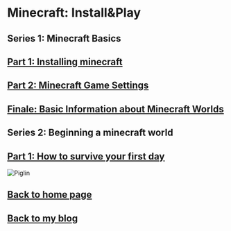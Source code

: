 # Minecraft: Install&Play
## **Series 1: Minecraft Basics**
## [Part 1: Installing minecraft](https://henrypersonalweb.github.io/blog/minecraft/installing-minecraft/)
## [Part 2: Minecraft Game Settings](https://henrypersonalweb.github.io/blog/minecraft/world-settings/)
## [Finale: Basic Information about Minecraft Worlds](https://henrypersonalweb.github.io/blog/minecraft/basic-information/)
## **Series 2: Beginning a minecraft world**

## [Part 1: How to survive your first day](https://henrypersonalweb.github.io/blog/minecraft/first-day/)


![Piglin](https://henrypersonalweb.github.io/pictures/piglin.gif)
## [Back to home page](https://henrypersonalweb.github.io/home/)
## [Back to my blog](https://henrypersonalweb.github.io/blog/)